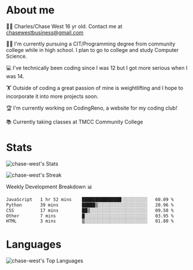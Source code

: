 # About me
🙋‍♂️ Charles/Chase West 16 yr old. Contact me at chasewestbusiness@gmail.com

👨‍🎓 I'm currently pursuing a CIT/Programming degree from community college
while in high school. I plan to go to college and study Computer Science. 

💻 I've technically been coding since I was 12 but
I got more serious when I was 14. 

🏋️ Outside of coding a great passion of mine is weightlifting
and I hope to incorporate it into more projects soon.

🏆 I'm currently working on CodingReno, a website for my coding club! 

📚 Currently taking classes at TMCC Community College 

# Stats 

![chase-west's Stats](https://github-readme-stats.vercel.app/api?username=chase-west&theme=prussian&show_icons=true&hide_border=false&count_private=true)


![chase-west's Streak](https://github-readme-streak-stats.herokuapp.com/?user=chase-west&theme=prussian&hide_border=false)

Weekly Development Breakdown 📊
<!--START_SECTION:waka-->

```txt
JavaScript   1 hr 52 mins    ███████████████░░░░░░░░░░   60.09 %
Python       39 mins         █████▒░░░░░░░░░░░░░░░░░░░   20.96 %
CSS          17 mins         ██▒░░░░░░░░░░░░░░░░░░░░░░   09.58 %
Other        7 mins          █░░░░░░░░░░░░░░░░░░░░░░░░   03.95 %
HTML         3 mins          ▒░░░░░░░░░░░░░░░░░░░░░░░░   01.80 %
```

<!--END_SECTION:waka-->


# Languages 
![chase-west's Top Languages](https://github-readme-stats.vercel.app/api/top-langs/?username=chase-west&theme=prussian&show_icons=true&hide_border=false&layout=compact)


